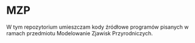 MZP
===
W tym repozytorium umieszczam kody źródłowe programów pisanych w ramach przedmiotu Modelowanie Zjawisk Przyrodniczych.
